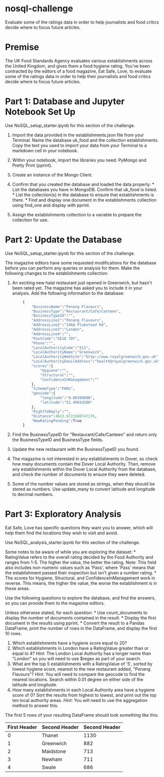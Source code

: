 # nosql-challenge
 Evaluate some of the ratings data in order to help journalists and food critics decide where to focus future articles.

# Premise 
The UK Food Standards Agency evaluates various establishments across the United Kingdom, and gives them a food hygiene rating. You've been contracted by the editors of a food magazine, Eat Safe, Love, to evaluate some of the ratings data in order to help their journalists and food critics decide where to focus future articles.
# Part 1: Database and Jupyter Notebook Set Up

Use NoSQL_setup_starter.ipynb for this section of the challenge.

1. Import the data provided in the establishments.json file from your Terminal. Name the database uk_food and the collection establishments. Copy the text you used to import your data from your Terminal to a markdown cell in your notebook.

2. Within your notebook, import the libraries you need: PyMongo and Pretty Print (pprint).

3. Create an instance of the Mongo Client.

4. Confirm that you created the database and loaded the data properly:
        * List the databases you have in MongoDB. Confirm that uk_food is listed.
        * List the collection(s) in the database to ensure that establishments is there.
        * Find and display one document in the establishments collection using find_one and display with pprint.

5. Assign the establishments collection to a variable to prepare the collection for use.

# Part 2: Update the Database
Use NoSQL_setup_starter.ipynb for this section of the challenge.

The magazine editors have some requested modifications for the database before you can perform any queries or analysis for them. Make the following changes to the establishments collection:

1. An exciting new halal restaurant just opened in Greenwich, but hasn't been rated yet. The magazine has asked you to include it in your analysis. Add the following information to the database:
```python
        {
            "BusinessName":"Penang Flavours",
            "BusinessType":"Restaurant/Cafe/Canteen",
            "BusinessTypeID":"",
            "AddressLine1":"Penang Flavours",
            "AddressLine2":"146A Plumstead Rd",
            "AddressLine3":"London",
            "AddressLine4":"",
            "PostCode":"SE18 7DY",
            "Phone":"",
            "LocalAuthorityCode":"511",
            "LocalAuthorityName":"Greenwich",
            "LocalAuthorityWebSite":"http://www.royalgreenwich.gov.uk",
            "LocalAuthorityEmailAddress":"health@royalgreenwich.gov.uk",
            "scores":{
                "Hygiene":"",
                "Structural":"",
                "ConfidenceInManagement":""
            },
            "SchemeType":"FHRS",
            "geocode":{
                "longitude":"0.08384000",
                "latitude":"51.49014200"
            },
            "RightToReply":"",
            "Distance":4623.9723280747176,
            "NewRatingPending":True
        }
```   
2. Find the BusinessTypeID for "Restaurant/Cafe/Canteen" and return only the BusinessTypeID and BusinessType fields.

3. Update the new restaurant with the BusinessTypeID you found.

4. The magazine is not interested in any establishments in Dover, so check how many documents contain the Dover Local Authority. Then, remove any establishments within the Dover Local Authority from the database, and check the number of documents to ensure they were deleted.

5. Some of the number values are stored as strings, when they should be stored as numbers. Use update_many to convert latitude and longitude to decimal numbers.

# Part 3: Exploratory Analysis

Eat Safe, Love has specific questions they want you to answer, which will help them find the locations they wish to visit and avoid.

Use NoSQL_analysis_starter.ipynb for this section of the challenge.

Some notes to be aware of while you are exploring the dataset:
    * RatingValue refers to the overall rating decided by the Food Authority and ranges from 1-5. The higher the value, the better the rating. Note: This field also includes non-numeric values such as 'Pass', where 'Pass' means that the establishment passed their inspection but isn't given a number rating.
    * The scores for Hygiene, Structural, and ConfidenceInManagement work in reverse. This means, the higher the value, the worse the establishment is in these areas.

Use the following questions to explore the database, and find the answers, so you can provide them to the magazine editors.

Unless otherwise stated, for each question:
    * Use count_documents to display the number of documents contained in the result.
    * Display the first document in the results using pprint.
    * Convert the result to a Pandas DataFrame, print the number of rows in the DataFrame, and display the first 10 rows.

1. Which establishments have a hygiene score equal to 20?
2. Which establishments in London have a RatingValue greater than or equal to 4?
*Hint*: The London Local Authority has a longer name than "London" so you will need to use $regex as part of your search.
3. What are the top 5 establishments with a RatingValue of '5', sorted by lowest hygiene score, nearest to the new restaurant added, "Penang Flavours"?
*Hint*: You will need to compare the geocode to find the nearest locations. Search within 0.01 degree on either side of the latitude and longitude.
4. How many establishments in each Local Authority area have a hygiene score of 0? Sort the results from highest to lowest, and print out the top ten local authority areas.
*Hint*: You will need to use the aggregation method to answer this.

The first 5 rows of your resulting DataFrame should look something like this:

First Header  | Second Header | Second Header
------------- | ------------- | ------------- 
0  | Thanet |  1130 
1  | Greenwich | 882
2  | Maidstone | 713
3  | Newham |   711
4  | Swale | 686

